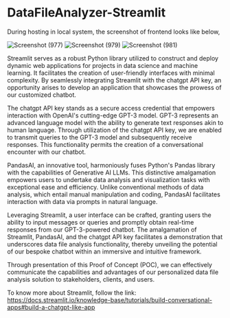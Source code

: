 # DataFileAnalyzer-Streamlit

During hosting in local system, the screenshot of frontend looks like below, 

![Screenshot (977)](https://github.com/acfilok96/DataFileAnalyzer-Streamlit/assets/88615645/601913dd-57ad-4362-9546-f4b64d1783f8)
![Screenshot (979)](https://github.com/acfilok96/DataFileAnalyzer-Streamlit/assets/88615645/23f1ca08-8ebe-40e1-9ee7-9e97740fca28)
![Screenshot (981)](https://github.com/acfilok96/DataFileAnalyzer-Streamlit/assets/88615645/114b4693-5a08-4135-a834-51586ab2763a)

Streamlit serves as a robust Python library utilized to construct and deploy dynamic web applications for projects in data science and machine learning. It facilitates the creation of user-friendly interfaces with minimal complexity. By seamlessly integrating Streamlit with the chatgpt API key, an opportunity arises to develop an application that showcases the prowess of our customized chatbot.

The chatgpt API key stands as a secure access credential that empowers interaction with OpenAI's cutting-edge GPT-3 model. GPT-3 represents an advanced language model with the ability to generate text responses akin to human language. Through utilization of the chatgpt API key, we are enabled to transmit queries to the GPT-3 model and subsequently receive responses. This functionality permits the creation of a conversational encounter with our chatbot.

PandasAI, an innovative tool, harmoniously fuses Python's Pandas library with the capabilities of Generative AI LLMs. This distinctive amalgamation empowers users to undertake data analysis and visualization tasks with exceptional ease and efficiency. Unlike conventional methods of data analysis, which entail manual manipulation and coding, PandasAI facilitates interaction with data via prompts in natural language.

Leveraging Streamlit, a user interface can be crafted, granting users the ability to input messages or queries and promptly obtain real-time responses from our GPT-3-powered chatbot. The amalgamation of Streamlit, PandasAI, and the chatgpt API key facilitates a demonstration that underscores data file analysis functionality, thereby unveiling the potential of our bespoke chatbot within an immersive and intuitive framework.

Through presentation of this Proof of Concept (POC), we can effectively communicate the capabilities and advantages of our personalized data file analysis solution to stakeholders, clients, and users.

To know more about Streamlit, follow the link: https://docs.streamlit.io/knowledge-base/tutorials/build-conversational-apps#build-a-chatgpt-like-app
